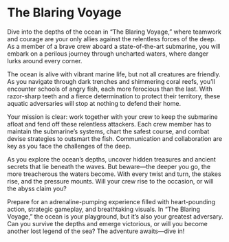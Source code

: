 # The Blaring Voyage

Dive into the depths of the ocean in “The Blaring Voyage,” where teamwork and courage are your only allies against the relentless forces of the deep. As a member of a brave crew aboard a state-of-the-art submarine, you will embark on a perilous journey through uncharted waters, where danger lurks around every corner.

The ocean is alive with vibrant marine life, but not all creatures are friendly. As you navigate through dark trenches and shimmering coral reefs, you’ll encounter schools of angry fish, each more ferocious than the last. With razor-sharp teeth and a fierce determination to protect their territory, these aquatic adversaries will stop at nothing to defend their home.

Your mission is clear: work together with your crew to keep the submarine afloat and fend off these relentless attackers. Each crew member has to maintain the submarine’s systems, chart the safest course, and combat devise strategies to outsmart the fish. Communication and collaboration are key as you face the challenges of the deep.

As you explore the ocean’s depths, uncover hidden treasures and ancient secrets that lie beneath the waves. But beware—the deeper you go, the more treacherous the waters become. With every twist and turn, the stakes rise, and the pressure mounts. Will your crew rise to the occasion, or will the abyss claim you?

Prepare for an adrenaline-pumping experience filled with heart-pounding action, strategic gameplay, and breathtaking visuals. In “The Blaring Voyage,” the ocean is your playground, but it’s also your greatest adversary. Can you survive the depths and emerge victorious, or will you become another lost legend of the sea? The adventure awaits—dive in!
